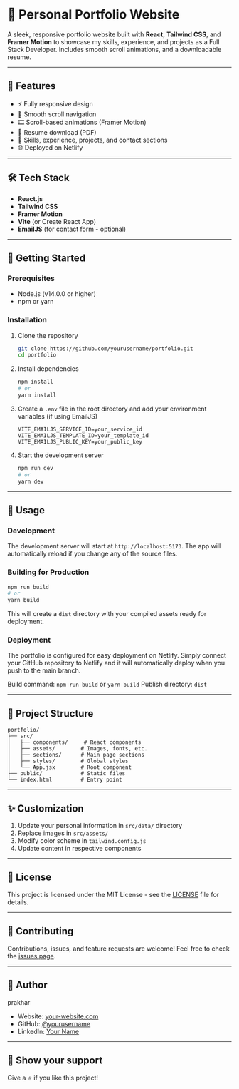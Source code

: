 # 💼 Personal Portfolio Website

A sleek, responsive portfolio website built with **React**, **Tailwind CSS**, and **Framer Motion** to showcase my skills, experience, and projects as a Full Stack Developer. Includes  smooth scroll animations, and a downloadable resume.

---

## 🚀 Features

- ⚡ Fully responsive design
- 🧭 Smooth scroll navigation
- 🎞️ Scroll-based animations (Framer Motion)
- 📄 Resume download (PDF)
- 🧠 Skills, experience, projects, and contact sections
- 🌐 Deployed on  Netlify

---

## 🛠️ Tech Stack

- **React.js**
- **Tailwind CSS**
- **Framer Motion**
- **Vite** (or Create React App)
- **EmailJS** (for contact form - optional)

---

## 🚀 Getting Started

### Prerequisites

- Node.js (v14.0.0 or higher)
- npm or yarn

### Installation

1. Clone the repository
   ```bash
   git clone https://github.com/yourusername/portfolio.git
   cd portfolio
   ```

2. Install dependencies
   ```bash
   npm install
   # or
   yarn install
   ```

3. Create a `.env` file in the root directory and add your environment variables (if using EmailJS)
   ```env
   VITE_EMAILJS_SERVICE_ID=your_service_id
   VITE_EMAILJS_TEMPLATE_ID=your_template_id
   VITE_EMAILJS_PUBLIC_KEY=your_public_key
   ```

4. Start the development server
   ```bash
   npm run dev
   # or
   yarn dev
   ```

---

## 📝 Usage

### Development

The development server will start at `http://localhost:5173`. The app will automatically reload if you change any of the source files.

### Building for Production

```bash
npm run build
# or
yarn build
```

This will create a `dist` directory with your compiled assets ready for deployment.

### Deployment

The portfolio is configured for easy deployment on Netlify. Simply connect your GitHub repository to Netlify and it will automatically deploy when you push to the main branch.

Build command: `npm run build` or `yarn build`
Publish directory: `dist`

---

## 📂 Project Structure

```
portfolio/
├── src/
│   ├── components/     # React components
│   ├── assets/        # Images, fonts, etc.
│   ├── sections/      # Main page sections
│   ├── styles/        # Global styles
│   └── App.jsx        # Root component
├── public/            # Static files
└── index.html         # Entry point
```

---

## ✨ Customization

1. Update your personal information in `src/data/` directory
2. Replace images in `src/assets/`
3. Modify color scheme in `tailwind.config.js`
4. Update content in respective components

---

## 📄 License

This project is licensed under the MIT License - see the [LICENSE](LICENSE) file for details.

---

## 🤝 Contributing

Contributions, issues, and feature requests are welcome! Feel free to check the [issues page](../../issues).

---

## 👤 Author

prakhar
- Website: [your-website.com](https://your-website.com)
- GitHub: [@yourusername](https://github.com/yourusername)
- LinkedIn: [Your Name](https://linkedin.com/in/yourprofile)

---

## 🌟 Show your support

Give a ⭐️ if you like this project!



